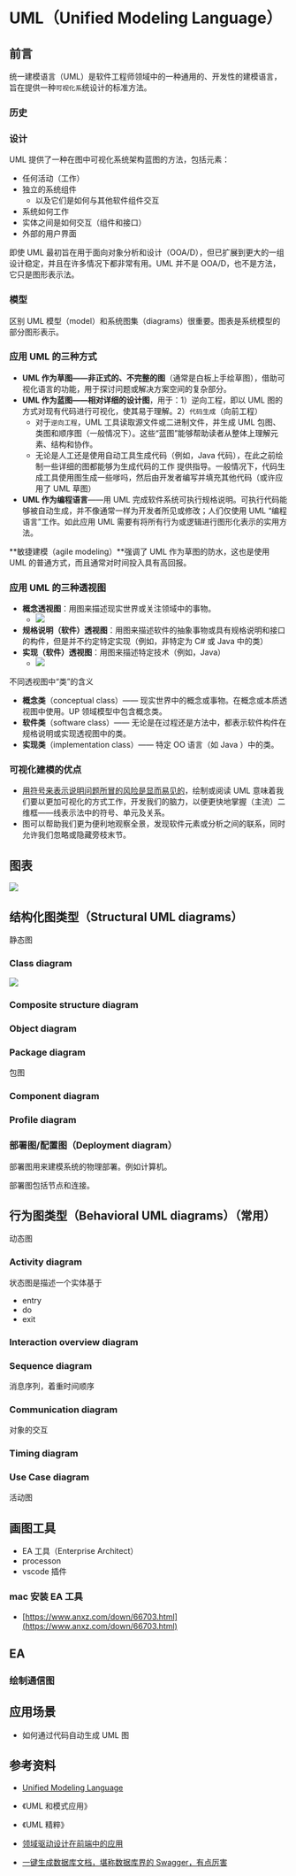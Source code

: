 # UML（Unified Modeling Language）

## 前言

统一建模语言（UML）是软件工程师领域中的一种通用的、开发性的建模语言，旨在提供一种`可视化系`统设计的标准方法。

### 历史

### 设计

UML 提供了一种在图中可视化系统架构蓝图的方法，包括元素：

- 任何活动（工作）
- 独立的系统组件
  - 以及它们是如何与其他软件组件交互
- 系统如何工作
- 实体之间是如何交互（组件和接口）
- 外部的用户界面

即使 UML 最初旨在用于面向对象分析和设计（OOA/D），但已扩展到更大的一组设计稳定，并且在许多情况下都非常有用。UML 并不是 OOA/D，也不是方法，它只是图形表示法。

### 模型

区别 UML 模型（model）和系统图集（diagrams）很重要。图表是系统模型的部分图形表示。

### 应用 UML 的三种方式

- **UML 作为草图——非正式的、不完整的图**（通常是白板上手绘草图），借助可视化语言的功能，用于探讨问题或解决方案空间的复杂部分。
- **UML 作为蓝图——相对详细的设计图**，用于：1）逆向工程，即以 UML 图的方式对现有代码进行可视化，使其易于理解。2）`代码生成`（向前工程）
  - 对于`逆向工程`，UML 工具读取源文件或二进制文件，并生成 UML 包图、类图和顺序图（一般情况下）。这些“蓝图”能够帮助读者从整体上理解元素、结构和协作。
  - 无论是人工还是使用自动工具生成代码（例如，Java 代码），在此之前绘制一些详细的图都能够为生成代码的工作 提供指导。一般情况下，代码生成工具使用图生成一些嗲吗，然后由开发者编写并填充其他代码（或许应用了 UML 草图）
- **UML 作为编程语言**——用 UML 完成软件系统可执行规格说明。可执行代码能够被自动生成，并不像通常一样为开发者所见或修改；人们仅使用 UML “编程语言”工作。如此应用 UML 需要有将所有行为或逻辑进行图形化表示的实用方法。

**敏捷建模（agile modeling）**强调了 UML 作为草图的防水，这也是使用 UML 的普通方式，而且通常对时间投入具有高回报。

### 应用 UML 的三种透视图

- **概念透视图**：用图来描述现实世界或关注领域中的事物。
  - ![](../.vuepress/public/images/2020-06-22-13-40-45-domain-model.png)
- **规格说明（软件）透视图**：用图来描述软件的抽象事物或具有规格说明和接口的构件，但是并不约定特定实现（例如，非特定为 C# 或 Java 中的类）
- **实现（软件）透视图**：用图来描述特定技术（例如，Java）
  - ![](../.vuepress/public/images/2020-06-22-14-07-25-class-diagram.png)

不同透视图中“类”的含义

- **概念类**（conceptual class）—— 现实世界中的概念或事物。在概念或本质透视图中使用。UP 领域模型中包含概念类。
- **软件类**（software class）—— 无论是在过程还是方法中，都表示软件构件在规格说明或实现透视图中的类。
- **实现类**（implementation class）—— 特定 OO 语言（如 Java ）中的类。

### 可视化建模的优点

- <u>用符号来表示说明问题所冒的风险是显而易见的</u>，绘制或阅读 UML 意味着我们要以更加可视化的方式工作，开发我们的脑力，以便更快地掌握（主流）二维框——线表示法中的符号、单元及关系。
- 图可以帮助我们更为便利地观察全景，发现软件元素或分析之间的联系，同时允许我们忽略或隐藏旁枝末节。

## 图表

![](../.vuepress/public/images/2020-06-22-09-50-28-uml-diagrams.png)

## 结构化图类型（Structural UML diagrams）

静态图

### Class diagram

![](../.vuepress/public/images/2020-06-18-10-02-47-class-diagram.png)

### Composite structure diagram

### Object diagram

### Package diagram

包图

### Component diagram

### Profile diagram

### 部署图/配置图（Deployment diagram）

部署图用来建模系统的物理部署。例如计算机。

部署图包括节点和连接。

## 行为图类型（Behavioral UML diagrams）（常用）

动态图

### Activity diagram

状态图是描述一个实体基于

- entry
- do
- exit

### Interaction overview diagram

### Sequence diagram

消息序列，着重时间顺序

### Communication diagram

对象的交互

### Timing diagram

### Use Case diagram

活动图

## 画图工具

- EA 工具（Enterprise Architect）
- processon
- vscode 插件

### mac 安装 EA 工具

- [https://www.anxz.com/down/66703.html](https://www.anxz.com/down/66703.html)

## EA

### 绘制通信图

## 应用场景

- 如何通过代码自动生成 UML 图

## 参考资料

- [Unified Modeling Language](https://en.wikipedia.org/wiki/Unified_Modeling_Language)
- 《UML 和模式应用》
- 《UML 精粹》
- [领域驱动设计在前端中的应用](https://mp.weixin.qq.com/s/pROCXZNZ7RKeYDlDUJng_Q)

- [一键生成数据库文档，堪称数据库界的 Swagger，有点厉害](https://juejin.im/post/6865485568038404103)
